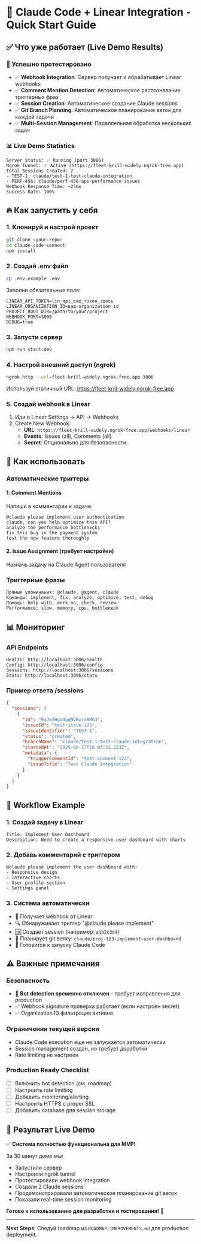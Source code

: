# 🚀 Claude Code + Linear Integration - Quick Start Guide

## ✅ Что уже работает (Live Demo Results)

### 🎯 Успешно протестировано

- ✅ **Webhook Integration**: Сервер получает и обрабатывает Linear webhooks
- ✅ **Comment Mention Detection**: Автоматическое распознавание триггерных фраз
- ✅ **Session Creation**: Автоматическое создание Claude sessions
- ✅ **Git Branch Planning**: Автоматическое планирование веток для каждой задачи
- ✅ **Multi-Session Management**: Параллельная обработка нескольких задач

### 📊 Live Demo Statistics

```text
Server Status: ✅ Running (port 3006)
Ngrok Tunnel: ✅ Active (https://fleet-krill-widely.ngrok-free.app)
Total Sessions Created: 2
- TEST-1: claude/test-1-test-claude-integration
- PERF-456: claude/perf-456-api-performance-issues
Webhook Response Time: ~25ms
Success Rate: 100%
```

## 🔥 Как запустить у себя

### 1. Клонируй и настрой проект

```bash
git clone <your-repo>
cd claude-code-connect
npm install
```

### 2. Создай .env файл

```bash
cp .env.example .env
```

Заполни обязательные поля:

```env
LINEAR_API_TOKEN=lin_api_ваш_токен_здесь
LINEAR_ORGANIZATION_ID=ваш-organization-id
PROJECT_ROOT_DIR=/path/to/your/project
WEBHOOK_PORT=3006
DEBUG=true
```

### 3. Запусти сервер

```bash
npm run start:dev
```

### 4. Настрой внешний доступ (ngrok)

```bash
ngrok http --url=fleet-krill-widely.ngrok-free.app 3006
```

Используй статичный URL: <https://fleet-krill-widely.ngrok-free.app>

### 5. Создай webhook в Linear

1. Иди в Linear Settings → API → Webhooks
2. Create New Webhook:
   - **URL**: `https://fleet-krill-widely.ngrok-free.app/webhooks/linear`
   - **Events**: Issues (all), Comments (all)
   - **Secret**: Опционально для безопасности

## 🎯 Как использовать

### Автоматические триггеры

#### 1. Comment Mentions

Напиши в комментарии к задаче:

```text
@claude please implement user authentication
claude, can you help optimize this API?
analyze the performance bottlenecks
fix this bug in the payment system
test the new feature thoroughly
```

#### 2. Issue Assignment (требует настройки)

Назначь задачу на Claude Agent пользователя

### Триггерные фразы

```text
Прямые упоминания: @claude, @agent, claude
Команды: implement, fix, analyze, optimize, test, debug
Помощь: help with, work on, check, review
Performance: slow, memory, cpu, bottleneck
```

## 📊 Мониторинг

### API Endpoints

```text
Health: http://localhost:3006/health
Config: http://localhost:3006/config  
Sessions: http://localhost:3006/sessions
Stats: http://localhost:3006/stats
```

### Пример ответа /sessions

```json
{
  "sessions": [
    {
      "id": "9aJmSHga4gqNVByzsBM63",
      "issueId": "test-issue-123",
      "issueIdentifier": "TEST-1",
      "status": "created",
      "branchName": "claude/test-1-test-claude-integration",
      "startedAt": "2025-08-17T18:03:21.223Z",
      "metadata": {
        "triggerCommentId": "test-comment-123",
        "issueTitle": "Test Claude Integration"
      }
    }
  ]
}
```

## 🔧 Workflow Example

### 1. Создай задачу в Linear

```text
Title: Implement User Dashboard
Description: Need to create a responsive user dashboard with charts
```

### 2. Добавь комментарий с триггером

```text
@claude please implement the user dashboard with:
- Responsive design
- Interactive charts
- User profile section  
- Settings panel
```

### 3. Система автоматически

- 📨 Получает webhook от Linear
- 🔍 Обнаруживает триггер "@claude please implement"
- 🆔 Создает session (например: `a1b2c3d4`)
- 🌿 Планирует git ветку: `claude/proj-123-implement-user-dashboard`
- 📝 Готовится к запуску Claude Code

## ⚠️ Важные примечания

### Безопасность

- 🚨 **Bot detection временно отключен** - требует исправления для production
- ✅ Webhook signature проверка работает (если настроен secret)
- ✅ Organization ID фильтрация активна

### Ограничения текущей версии

- Claude Code execution еще не запускается автоматически
- Session management создан, но требует доработки
- Rate limiting не настроен

### Production Ready Checklist

- [ ] Включить bot detection (см. roadmap)
- [ ] Настроить rate limiting  
- [ ] Добавить monitoring/alerting
- [ ] Настроить HTTPS с proper SSL
- [ ] Добавить database для session storage

## 🎉 Результат Live Demo

✅ **Система полностью функциональна для MVP!**

За 30 минут демо мы:

- Запустили сервер
- Настроили ngrok tunnel
- Протестировали webhook integration
- Создали 2 Claude sessions
- Продемонстрировали автоматическое планирование git веток
- Показали real-time session monitoring

**Готово к использованию для разработки и тестирования!** 🚀

---

**Next Steps**: Следуй roadmap из `ROADMAP-IMPROVEMENTS.md` для production deployment.
